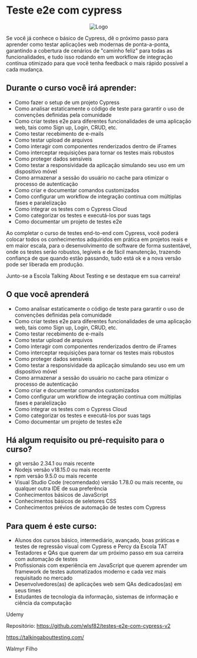 # Teste e2e com cypress

<div align="center">

![Logo](https://talkingabouttesting.com/wp-content/uploads/2017/01/cropped-cor-preto-800x291px3.png)

</div>

Se você já conhece o básico de Cypress, dê o próximo passo para aprender como testar aplicações web modernas de ponta-a-ponta, garantindo a cobertura de cenários de "caminho feliz" para todas as funcionalidades, e tudo isso rodando em um workflow de integração contínua otimizado para que você tenha feedback o mais rápido possível a cada mudança.

## Durante o curso você irá aprender:

- Como fazer o setup de um projeto Cypress
- Como analisar estaticamente o código de teste para garantir o uso de convenções definidas pela comunidade
- Como criar testes e2e para diferentes funcionalidades de uma aplicação web, tais como Sign up, Login, CRUD, etc.
- Como testar recebimento de e-mails
- Como testar upload de arquivos
- Como interagir com componentes renderizados dentro de iFrames
- Como interceptar requisições para tornar os testes mais robustos
- Como proteger dados sensíveis
- Como testar a responsividade da aplicação simulando seu uso em um dispositivo móvel
- Como armazenar a sessão do usuário no cache para otimizar o processo de autenticação
- Como criar e documentar comandos customizados
- Como configurar um workflow de integração contínua com múltiplas fases e paralelização
- Como integrar os testes com o Cypress Cloud
- Como categorizar os testes e executá-los por suas tags
- Como documentar um projeto de testes e2e

Ao completar o curso de testes end-to-end com Cypress, você poderá colocar todos os conhecimentos adquiridos em prática em projetos reais e em maior escala, para o desenvolvimento de software de forma sustentável, onde os testes serão robustos, legíveis e de fácil manutenção, trazendo confiança de que quando estão passando, tudo está ok e a nova versão pode ser liberada em produção.

Junto-se a Escola Talking About Testing e se destaque em sua carreira!

## O que você aprenderá

- Como analisar estaticamente o código de teste para garantir o uso de convenções definidas pela comunidade
- Como criar testes e2e para diferentes funcionalidades de uma aplicação web, tais como Sign up, Login, CRUD, etc.
- Como testar recebimento de e-mails
- Como testar upload de arquivos
- Como interagir com componentes renderizados dentro de iFrames
- Como interceptar requisições para tornar os testes mais robustos
- Como proteger dados sensíveis
- Como testar a responsividade da aplicação simulando seu uso em um dispositivo móvel
- Como armazenar a sessão do usuário no cache para otimizar o processo de autenticação
- Como criar e documentar comandos customizados
- Como configurar um workflow de integração contínua com múltiplas fases e paralelização
- Como integrar os testes com o Cypress Cloud
- Como categorizar os testes e executá-los por suas tags
- Como documentar um projeto de testes e2e

## Há algum requisito ou pré-requisito para o curso?

- git versão 2.34.1 ou mais recente
- Nodejs versão v18.15.0 ou mais recente
- npm versão 9.5.0 ou mais recente
- Visual Studio Code (recomendado) versão 1.78.0 ou mais recente, ou qualquer outra IDE de sua preferência
- Conhecimentos básicos de JavaScript
- Conhecimentos básicos de seletores CSS
- Conhecimentos prévios de automação de testes com Cypress

## Para quem é este curso:

- Alunos dos cursos básico, intermediário, avançado, boas práticas e testes de regressão visual com Cypress e Percy da Escola TAT
- Testadores e QAs que querem dar um próximo passo em sua carreira com automação de testes
- Profissionais com experiência em JavaScript que querem aprender um framework de testes automatizados moderno e cada vez mais requisitado no mercado
- Desenvolvedores(as) de aplicações web sem QAs dedicados(as) em seus times
- Estudantes de tecnologia da informação, sistemas de informação e ciência da computação

Udemy

Repositório:  https://github.com/wlsf82/testes-e2e-com-cypress-v2

https://talkingabouttesting.com/

Walmyr Filho